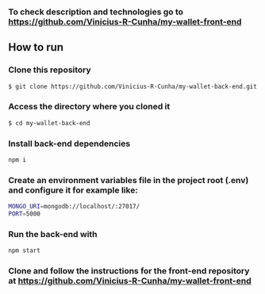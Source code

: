 ### To check description and technologies go to https://github.com/Vinicius-R-Cunha/my-wallet-front-end

## How to run

### Clone this repository

```bash
$ git clone https://github.com/Vinicius-R-Cunha/my-wallet-back-end.git
```

### Access the directory where you cloned it

```bash
$ cd my-wallet-back-end
```

### Install back-end dependencies

```bash
npm i
```

### Create an environment variables file in the project root (.env) and configure it for example like:

```bash
MONGO_URI=mongodb://localhost/:27017/
PORT=5000
```

### Run the back-end with

```bash
npm start
```

### Clone and follow the instructions for the front-end repository at https://github.com/Vinicius-R-Cunha/my-wallet-front-end
